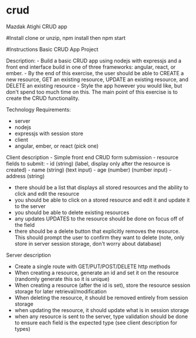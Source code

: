 # crud
Mazdak Atighi CRUD app

#Install
clone or unzip, npm install then npm start

#Instructions
Basic CRUD App Project
 
Description:
    - Build a basic CRUD app using nodejs with expressjs and a front end
interface build in one of three frameworks: angular, react, or ember.
    - By the end of this exercise, the user should be able to CREATE a new
resource, GET an existing resource, UPDATE an existing resource, and
DELETE an existing resource
    - Style the app however you would like, but don't spend too much time
on this. The main point of this exercise is to create the CRUD
functionality.
 
 
Technology Requirements:
- server
 - nodejs
 - expressjs with session store
- client
 - angular, ember, or react (pick one)
 
Client description
    - Simple front end CRUD form submission
    - resource fields to submit:
        - id (string) (label, display only after the resource is created)
        - name (string) (text input)
        - age (number) (number input)
        - address (string)
 
 - there should be a list that displays all stored resources and the
ability to click and edit the resource
 - you should be able to click on a stored resource and edit it and
update it to the server
 - you should be able to delete existing resources
 - any updates UPDATES to the resource should be done on focus off of
the field
 - there should be a delete button that explicitly removes the
resource. This should prompt the user to confirm they want to delete
(note, only store in server session storage, don't worry about database)
 
 
 
Server description
- Create a single route with GET/PUT/POST/DELETE http methods
- When creating a resource, generate an id and set it on the resource
(randomly generate this so it is unique)
- When creating a resource (after the id is set), store the resource
session storage for later retrieval/modification
- When deleting the resource, it should be removed entirely from
session storage
- when updating the resource, it should update what is in session
storage
- when any resource is sent to the server, type validation should be
done to ensure each field is the expected type (see client description for
types)
